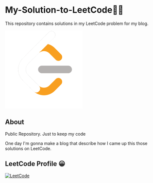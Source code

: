 # My-Solution-to-LeetCode🧑‍💻
This repository contains solutions in my LeetCode problem for my blog.

![LeetCode][leetcode-picture]

## About
Public Repository. Just to keep my code

One day I'm gonna make a blog that describe how I came up this those solutions on LeetCode.

## LeetCode Profile 😀
[![LeetCode][leetcode-shield]][leetcode-url]

[leetcode-picture]: src/image/LeetCode_logo_rvs_half_percent.png
[leetcode-shield]: https://img.shields.io/badge/LeetCode-LapisBerry-white?style=for-the-badge&logo=LeetCode&logoColor=black&labelColor=%23FFA116
[leetcode-url]: https://leetcode.com/LapisBerry/
